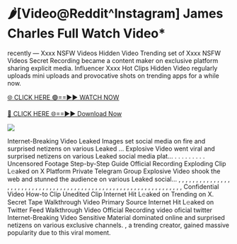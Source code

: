 # 🌶️[Video@Reddit^Instagram] James Charles Full Watch Video\*

recently — Xxxx NSFW Videos Hidden Video Trending set of Xxxx NSFW Videos Secret Recording became a content maker on exclusive platform sharing explicit media. Influencer Xxxx Hot Clips Hidden Video regularly uploads mini uploads and provocative shots on trending apps for a while now.

[🌐 CLICK HERE 🟢==►► WATCH NOW](https://tinyurl.com/topvvv?st=viral&si=gh)

[🔴 CLICK HERE 🌐==►► Download Now](https://tinyurl.com/topvvv?st=viral&si=gh)

[![](https://t4.ftcdn.net/jpg/00/89/87/57/360_F_89875724_hMf6q0pOUbIm38tYOeJTOKDftmRMQnny.jpg)](https://tinyurl.com/topvvv?st=viral&si=gh)

Internet-Breaking Video Leaked Images set social media on fire and surprised netizens on various Leaked … Explosive Video went viral and surprised netizens on various Leaked social media plat… . . . . . . . . . Uncensored Footage Step-by-Step Guide Official Recording Exploding Clip L𝚎aked on X Platform Private Telegram Group Explosive Video shook the web and stunned the audience on various Leaked social… , , , , , , , , , , , , , , , , , , , , , , , , , , , , , , , , , , , , , , , , , , , , , , , , , , , , , , , , , , , , , , , , , Confidential Video How-to Clip Unedited Clip Internet Hit L𝚎aked on Trending on X. Secret Tape Walkthrough Video Primary Source Internet Hit L𝚎aked on Twitter Feed Walkthrough Video Official Recording video oficial twitter Internet-Breaking Video Sensitive Material dominated online and surprised netizens on various exclusive channels. , a trending creator, gained massive popularity due to this viral moment.
